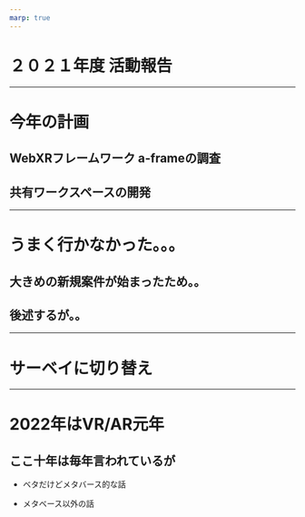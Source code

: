 ```yaml
---
marp: true
---
```


# ２０２１年度 活動報告


-----
# 今年の計画

## WebXRフレームワーク a-frameの調査

## 共有ワークスペースの開発


---- 
# うまく行かなかった。。。

## 大きめの新規案件が始まったため。。


## 後述するが。。



---- 
# サーベイに切り替え



----

# 2022年はVR/AR元年

## ここ十年は毎年言われているが

- ベタだけどメタバース的な話


- メタベース以外の話
